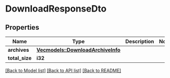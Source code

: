 # DownloadResponseDto

## Properties

Name | Type | Description | Notes
------------ | ------------- | ------------- | -------------
**archives** | [**Vec<models::DownloadArchiveInfo>**](DownloadArchiveInfo.md) |  | 
**total_size** | **i32** |  | 

[[Back to Model list]](../README.md#documentation-for-models) [[Back to API list]](../README.md#documentation-for-api-endpoints) [[Back to README]](../README.md)


